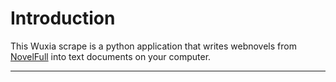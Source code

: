 # Introduction
This 
Wuxia scrape is a python application that writes webnovels from [NovelFull](https://novelfull.com/) into text documents on your computer.

* * *
